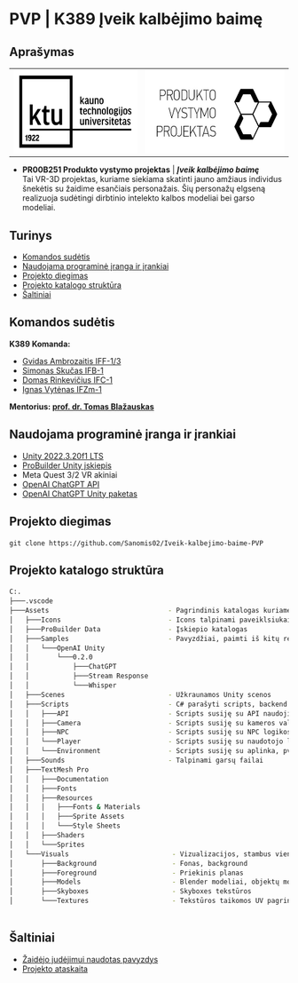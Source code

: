 # PVP | K389 Įveik kalbėjimo baimę

## Aprašymas

<table><tr>
    <td><img src="./Iveik-kalbejimo-baime-3D/Assets/Icons/ktu.jpg" alt="KTU" height="150" /></td>
    <td><img src="./Iveik-kalbejimo-baime-3D/Assets/Icons/pvp.jpg" alt="PVP" height="150" /></td>
</tr></table>

- **PR00B251 Produkto vystymo projektas** | ***Įveik kalbėjimo baimę***\
Tai VR-3D projektas, kuriame siekiama skatinti jauno amžiaus individus šnekėtis su žaidime esančiais personažais. Šių personažų elgseną realizuoja sudėtingi dirbtinio intelekto kalbos modeliai bei garso modeliai.

## Turinys

- [Komandos sudėtis](#komandos-sudėtis)
- [Naudojama programinė įranga ir įrankiai](#naudojama-programinė-įranga-ir-įrankiai)
- [Projekto diegimas](#projekto-diegimas)
- [Projekto katalogo struktūra](#projekto-katalogo-struktūra)
- [Šaltiniai](#šaltiniai)


## Komandos sudėtis

**K389 Komanda:**

- [Gvidas Ambrozaitis IFF-1/3](https://github.com/kahunas)
- [Simonas Skučas IFB-1](https://github.com/Sanomis02)
- [Domas Rinkevičius IFC-1](https://github.com/domrin)
- [Ignas Vytėnas IFZm-1](https://github.com/Ignqs)

**Mentorius: [prof. dr. Tomas Blažauskas](https://ktu.edu/scientist/tomas.blazauskas/)**

## Naudojama programinė įranga ir įrankiai

- [Unity 2022.3.20f1 LTS](https://unity.com/)
- [ProBuilder Unity įskiepis](https://unity.com/features/probuilder)
- Meta Quest 3/2 VR akiniai
- [OpenAI ChatGPT API](https://openai.com/blog/introducing-chatgpt-and-whisper-apis)
- [OpenAI ChatGPT Unity paketas](https://github.com/srcnalt/OpenAI-Unity)

## Projekto diegimas

```shell
git clone https://github.com/Sanomis02/Iveik-kalbejimo-baime-PVP
```

## Projekto katalogo struktūra
```bash
C:.
├───.vscode
├───Assets                              - Pagrindinis katalogas kuriame talpinami versijuojami dokumentai
│   ├───Icons                           - Icons talpinami paveiklsiukai
│   ├───ProBuilder Data                 - Įskiepio katalogas
│   ├───Samples                         - Pavyzdžiai, paimti iš kitų repozitorijų, Unity paketų
│   │   └───OpenAI Unity
│   │       └───0.2.0
│   │           ├───ChatGPT
│   │           ├───Stream Response
│   │           └───Whisper
│   ├───Scenes                          - Užkraunamos Unity scenos
│   ├───Scripts                         - C# parašyti scripts, backend logika
│   │   ├───API                         - Scripts susiję su API naudojimu
│   │   ├───Camera                      - Scripts susiję su kameros valdymu
│   │   ├───NPC                         - Scripts susiję su NPC logikos įdiegimu ir valdymu/elgsena
│   │   └───Player                      - Scripts susiję su naudotojo logika, valdymu
│   │   └───Environment                 - Scripts susiję su aplinka, pvz plane triggers logika
│   ├───Sounds                          - Talpinami garsų failai
│   ├───TextMesh Pro    
│   │   ├───Documentation
│   │   ├───Fonts
│   │   ├───Resources
│   │   │   ├───Fonts & Materials
│   │   │   ├───Sprite Assets
│   │   │   └───Style Sheets
│   │   ├───Shaders
│   │   └───Sprites
│   └───Visuals                          - Vizualizacijos, stambus vienetas, apima modelius, skyboxes, tekstūras
│       ├───Background                   - Fonas, background
│       ├───Foreground                   - Priekinis planas
│       ├───Models                       - Blender modeliai, objektų modeliai
│       ├───Skyboxes                     - Skyboxes tekstūros
│       └───Textures                     - Tekstūros taikomos UV pagrindu objektams



```

## Šaltiniai

- [Žaidėjo judėjimui naudotas pavyzdys](https://www.youtube.com/watch?v=f473C43s8nE)
- [Projekto ataskaita](https://www.overleaf.com/project/65ccee4acee3686482ad5173)
